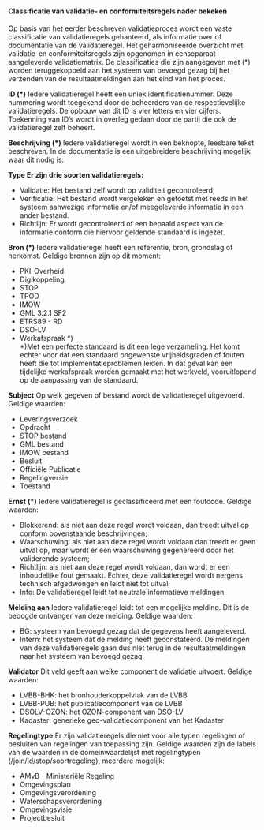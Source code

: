 #### Classificatie van validatie- en conformiteitsregels nader bekeken

Op basis van het eerder beschreven validatieproces wordt een vaste classificatie 
van validatieregels gehanteerd, als informatie over of documentatie van de validatieregel. 
Het geharmoniseerde overzicht met validatie-en conformiteitsregels zijn opgenomen in eenseparaat 
aangeleverde validatiematrix. De classificaties die zijn aangegeven met (*) worden teruggekoppeld 
aan het systeem van bevoegd gezag bij het verzenden van de resultaatmeldingen aan het eind van 
het proces. 
 
**ID (*)** 
Iedere validatieregel heeft een uniek identificatienummer. Deze nummering wordt toegekend door 
de beheerders van de respectievelijke validatieregels. De opbouw van dit ID is vier letters en 
vier cijfers. Toekenning van ID’s wordt in overleg gedaan door de partij die ook de validatieregel 
zelf beheert. 
 
**Beschrijving (*)** 
Iedere validatieregel wordt in een beknopte, leesbare tekst beschreven. In de documentatie is een uitgebreidere 
beschrijving mogelijk waar dit nodig is. 
 
**Type Er zijn drie soorten validatieregels:**
- Validatie: Het bestand zelf wordt op validiteit gecontroleerd; 
- Verificatie: Het bestand wordt vergeleken en getoetst met reeds 
  in het systeem aanwezige informatie en/of meegeleverde informatie 
  in een ander bestand. 
- Richtlijn: Er wordt gecontroleerd of een bepaald aspect van de informatie 
  conform die hiervoor geldende standaard is ingezet.  
 
**Bron (*)** 
Iedere validatieregel heeft een referentie, bron, grondslag of herkomst. 
Geldige bronnen zijn op dit moment: 
- PKI-Overheid 
- Digikoppeling 
- STOP  
- TPOD  
- IMOW  
- GML 3.2.1 SF2 
- ETRS89 - RD 
- DSO-LV 
- Werkafspraak *)   
  *)Met een perfecte standaard is dit een lege verzameling. 
  Het komt echter voor dat een standaard ongewenste vrijheidsgraden of fouten 
  heeft die tot implementatieproblemen leiden. In dat geval kan een tijdelijke 
  werkafspraak worden gemaakt met het werkveld, vooruitlopend op de aanpassing 
  van de standaard. 
 
**Subject** 
Op welk gegeven of bestand wordt de validatieregel uitgevoerd. 
Geldige waarden:   
- Leveringsverzoek 
- Opdracht 
- STOP bestand 
- GML bestand 
- IMOW bestand 
- Besluit 
- Officiële Publicatie 
- Regelingversie 
- Toestand 
 
**Ernst (*)** 
Iedere validatieregel is geclassificeerd met een foutcode. 
Geldige waarden: 
- Blokkerend: als niet aan deze regel wordt voldaan, dan treedt uitval op conform 
  bovenstaande beschrijvingen; 
- Waarschuwing: als niet aan deze regel wordt voldaan dan treedt er geen uitval op, 
  maar wordt er een waarschuwing 
  gegenereerd door het validerende systeem; 
- Richtlijn: als niet aan deze regel wordt voldaan, dan wordt er een inhoudelijke fout 
  gemaakt. Echter, deze validatieregel wordt nergens technisch afgedwongen en leidt niet 
  tot uitval; 
- Info: De validatieregel leidt tot neutrale informatieve meldingen. 
 
**Melding aan** 
Iedere validatieregel leidt tot een mogelijke melding. Dit is de beoogde ontvanger van deze melding. 
Geldige waarden: 
- BG: systeem van bevoegd gezag dat de gegevens heeft aangeleverd. 
- Intern: het systeem dat de melding heeft geconstateerd. De meldingen van deze validatieregels 
  gaan dus niet terug in de resultaatmeldingen naar het systeem van bevoegd gezag. 
 
**Validator** 
Dit veld geeft aan welke component de validatie uitvoert. 
Geldige waarden: 
- LVBB-BHK: het bronhouderkoppelvlak van de LVBB 
- LVBB-PUB: het publicatiecomponent van de LVBB 
- DSOLV-OZON: het OZON-component van DSO-LV 
- Kadaster: generieke geo-validatiecomponent van het Kadaster 
 
**Regelingtype** 
Er zijn validatieregels die niet voor alle typen regelingen of besluiten van regelingen van toepassing zijn. 
Geldige waarden zijn de labels van de waarden in de domeinwaardelijst met regelingtypen 
(/join/id/stop/soortregeling), meerdere mogelijk: 
- AMvB - Ministeriële Regeling 
- Omgevingsplan 
- Omgevingsverordening 
- Waterschapsverordening 
- Omgevingsvisie 
- Projectbesluit 
